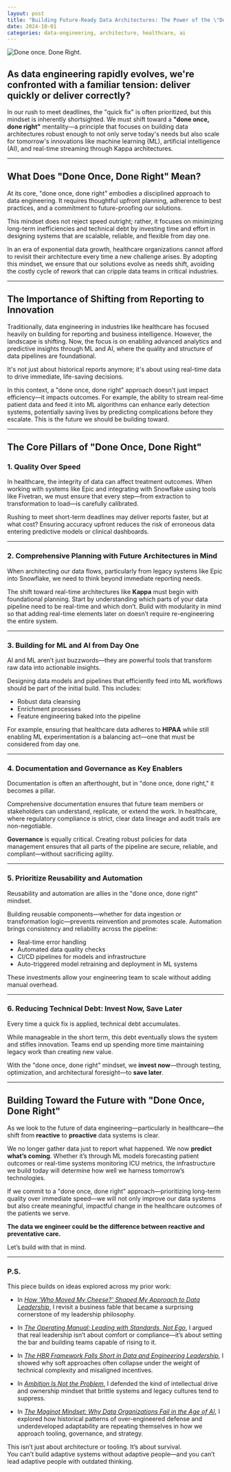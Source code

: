```yaml
---
layout: post
title: "Building Future-Ready Data Architectures: The Power of the \"Done Once, Done Right\" Mindset in Data Engineering"
date: 2024-10-01
categories: data-engineering, architecture, healthcare, ai
---
```


![Done once. Done Right.](https://jtouley.github.io/my-blog/assets/images/done_once_done_right.png)

## As data engineering rapidly evolves, we're confronted with a familiar tension: deliver quickly or deliver correctly?

In our rush to meet deadlines, the "quick fix" is often prioritized, but this mindset is inherently shortsighted. We must shift toward a **"done once, done right"** mentality—a principle that focuses on building data architectures robust enough to not only serve today's needs but also scale for tomorrow's innovations like machine learning (ML), artificial intelligence (AI), and real-time streaming through Kappa architectures.

---

## What Does "Done Once, Done Right" Mean?

At its core, "done once, done right" embodies a disciplined approach to data engineering. It requires thoughtful upfront planning, adherence to best practices, and a commitment to future-proofing our solutions.

This mindset does not reject speed outright; rather, it focuses on minimizing long-term inefficiencies and technical debt by investing time and effort in designing systems that are scalable, reliable, and flexible from day one.

In an era of exponential data growth, healthcare organizations cannot afford to revisit their architecture every time a new challenge arises. By adopting this mindset, we ensure that our solutions evolve as needs shift, avoiding the costly cycle of rework that can cripple data teams in critical industries.

---

## The Importance of Shifting from Reporting to Innovation

Traditionally, data engineering in industries like healthcare has focused heavily on building for reporting and business intelligence. However, the landscape is shifting. Now, the focus is on enabling advanced analytics and predictive insights through ML and AI, where the quality and structure of data pipelines are foundational.

It's not just about historical reports anymore; it's about using real-time data to drive immediate, life-saving decisions.

In this context, a "done once, done right" approach doesn't just impact efficiency—it impacts outcomes. For example, the ability to stream real-time patient data and feed it into ML algorithms can enhance early detection systems, potentially saving lives by predicting complications before they escalate. This is the future we should be building toward.

---

## The Core Pillars of "Done Once, Done Right"

### 1. Quality Over Speed

In healthcare, the integrity of data can affect treatment outcomes. When working with systems like Epic and integrating with Snowflake using tools like Fivetran, we must ensure that every step—from extraction to transformation to load—is carefully calibrated.

Rushing to meet short-term deadlines may deliver reports faster, but at what cost? Ensuring accuracy upfront reduces the risk of erroneous data entering predictive models or clinical dashboards.

---

### 2. Comprehensive Planning with Future Architectures in Mind

When architecting our data flows, particularly from legacy systems like Epic into Snowflake, we need to think beyond immediate reporting needs.

The shift toward real-time architectures like **Kappa** must begin with foundational planning. Start by understanding which parts of your data pipeline need to be real-time and which don’t. Build with modularity in mind so that adding real-time elements later on doesn’t require re-engineering the entire system.

---

### 3. Building for ML and AI from Day One

AI and ML aren’t just buzzwords—they are powerful tools that transform raw data into actionable insights.

Designing data models and pipelines that efficiently feed into ML workflows should be part of the initial build. This includes:

- Robust data cleansing  
- Enrichment processes  
- Feature engineering baked into the pipeline

For example, ensuring that healthcare data adheres to **HIPAA** while still enabling ML experimentation is a balancing act—one that must be considered from day one.

---

### 4. Documentation and Governance as Key Enablers

Documentation is often an afterthought, but in "done once, done right," it becomes a pillar.

Comprehensive documentation ensures that future team members or stakeholders can understand, replicate, or extend the work. In healthcare, where regulatory compliance is strict, clear data lineage and audit trails are non-negotiable.

**Governance** is equally critical. Creating robust policies for data management ensures that all parts of the pipeline are secure, reliable, and compliant—without sacrificing agility.

---

### 5. Prioritize Reusability and Automation

Reusability and automation are allies in the "done once, done right" mindset.

Building reusable components—whether for data ingestion or transformation logic—prevents reinvention and promotes scale. Automation brings consistency and reliability across the pipeline:

- Real-time error handling  
- Automated data quality checks  
- CI/CD pipelines for models and infrastructure  
- Auto-triggered model retraining and deployment in ML systems

These investments allow your engineering team to scale without adding manual overhead.

---

### 6. Reducing Technical Debt: Invest Now, Save Later

Every time a quick fix is applied, technical debt accumulates.

While manageable in the short term, this debt eventually slows the system and stifles innovation. Teams end up spending more time maintaining legacy work than creating new value.

With the "done once, done right" mindset, we **invest now**—through testing, optimization, and architectural foresight—to **save later**.

---

## Building Toward the Future with "Done Once, Done Right"

As we look to the future of data engineering—particularly in healthcare—the shift from **reactive** to **proactive** data systems is clear.

We no longer gather data just to report what happened. We now **predict what’s coming**. Whether it’s through ML models forecasting patient outcomes or real-time systems monitoring ICU metrics, the infrastructure we build today will determine how well we harness tomorrow’s technologies.

If we commit to a "done once, done right" approach—prioritizing long-term quality over immediate speed—we will not only improve our data systems but also create meaningful, impactful change in the healthcare outcomes of the patients we serve.

**The data we engineer could be the difference between reactive and preventative care.**

Let’s build with that in mind.

---

### P.S.  
This piece builds on ideas explored across my prior work:

- In [*How 'Who Moved My Cheese?' Shaped My Approach to Data Leadership*](https://jtouley.substack.com/p/how-who-moved-my-cheese-shaped-my-approach-to-data-leadershiphtml), I revisit a business fable that became a surprising cornerstone of my leadership philosophy.

- In [*The Operating Manual: Leading with Standards, Not Ego*](https://jtouley.substack.com/p/the-operating-manual-leading-with-standards-not-egohtml?r=533spg), I argued that real leadership isn’t about comfort or compliance—it’s about setting the bar and building teams capable of rising to it.

- In [*The HBR Framework Falls Short in Data and Engineering Leadership*](https://jtouley.substack.com/p/the-hbr-framework-falls-short-in-data-and-engineering-leadershiphtml), I showed why soft approaches often collapse under the weight of technical complexity and misaligned incentives.

- In [*Ambition Is Not the Problem*](https://jtouley.substack.com/p/ambition-is-not-the-problem-a-manifesto-against-resume-driven-developmenthtml), I defended the kind of intellectual drive and ownership mindset that brittle systems and legacy cultures tend to suppress.

- In [*The Maginot Mindset: Why Data Organizations Fail in the Age of AI*](https://jtouley.substack.com/p/the-maginot-mindset-why-data-organizations-fail-in-the-age-of-aihtml), I explored how historical patterns of over-engineered defense and underdeveloped adaptability are repeating themselves in how we approach tooling, governance, and strategy.

This isn’t just about architecture or tooling. It’s about survival.  
You can’t build adaptive systems without adaptive people—and you can’t lead adaptive people with outdated thinking.